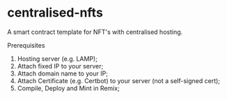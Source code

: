 # centralised-nfts
A smart contract template for NFT's with centralised hosting.

Prerequisites

1) Hosting server (e.g. LAMP); 
2) Attach fixed IP to your server;
3) Attach domain name to your IP;
4) Attach Certificate (e.g. Certbot) to your server (not a self-signed cert);
5) Compile, Deploy and Mint in Remix;
